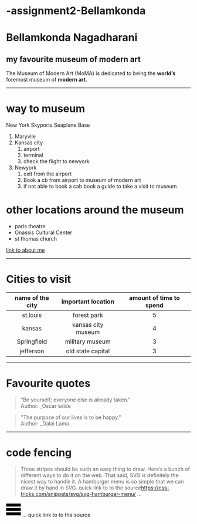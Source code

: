 # -assignment2-Bellamkonda
# Bellamkonda Nagadharani
##  my favourite museum of modern art
The Museum of Modern Art (MoMA) is dedicated to being the **world’s** foremost museum of **modern art**.
***
# way to museum
New York Skyports Seaplane Base 
1. Maryvile
2. Kansas city
   1. airport
   2. terminal 
   3. check the flight to newyork
3. Newyork
   1. exit from the airport
   2. Book a cb from airport to museum of modern art
   3. if not able to book a cab book a guide to take a visit to museum
# other locations around the museum
- paris theatre
- Onassis Cultural Center
- st thomas church

[link to about me](AboutMe.md)

***
# Cities to visit
| name of the city | important location | amount of time to spend |
|:----------------:|:------------------:|:-----------------------:|
| st.louis         | forest park        |  5                      |
| kansas           | kansas city museum |  4                      |
| Springfield      | military museum    |  3                      |
| jefferson        | old state capital  |  3                      |

***
# Favourite quotes
  > “Be yourself; everyone else is already taken.”<br>
  > Author: _Oscar wilde

  > "The purpose of our lives is to be happy."  
  > Author: _Dalai Lama

  ***
  # code fencing
  >Three stripes should be such an easy thing to draw. Here’s a bunch of different ways to do it on the web. That said, SVG is definitely the nicest way to handle it. A hamburger menu is so simple that we can draw it by hand in SVG. quick link to to the source<https://css-tricks.com/snippets/svg/svg-hamburger-menu/>
...
<svg viewBox="0 0 100 80" width="40" height="40">
  <rect width="100" height="20"></rect>
  <rect y="30" width="100" height="20"></rect>
  <rect y="60" width="100" height="20"></rect>
</svg>
...
 quick link to to the source<https://css-tricks.com/snippets/svg/svg-hamburger-menu/>



  
